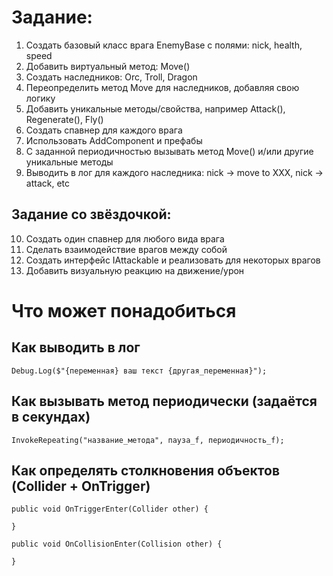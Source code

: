 # Задание:

1. Создать базовый класс врага EnemyBase с полями: nick, health, speed
2. Добавить виртуальный метод: Move()
3. Создать наследников: Orc, Troll, Dragon
4. Переопределить метод Move для наследников, добавляя свою логику
5. Добавить уникальные методы/свойства, например Attack(), Regenerate(), Fly()
6. Создать спавнер для каждого врага
7. Использовать AddComponent и префабы
8. С заданной периодичностью вызывать метод Move() и/или другие уникальные методы
9. Выводить в лог для каждого наследника: nick -> move to XXX, nick -> attack, etc

## Задание со звёздочкой:

10. Создать один спавнер для любого вида врага
11. Сделать взаимодействие врагов между собой 
12. Создать интерфейс IAttackable и реализовать для некоторых врагов
13. Добавить визуальную реакцию на движение/урон

# Что может понадобиться

## Как выводить в лог

```
Debug.Log($"{переменная} ваш текст {другая_переменная}");
```

## Как вызывать метод периодически (задаётся в секундах)

```
InvokeRepeating("название_метода", пауза_f, периодичность_f);
```

## Как определять столкновения объектов (Collider + OnTrigger)

```
public void OnTriggerEnter(Collider other) {
    
}

public void OnCollisionEnter(Collision other) {
    
}
```